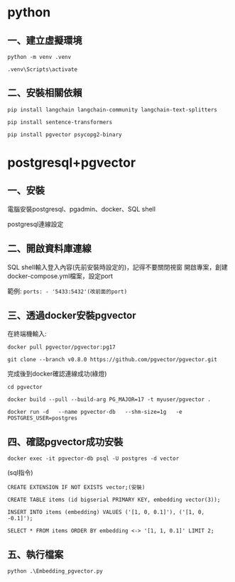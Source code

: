 # python

## 一、建立虛擬環境
    python -m venv .venv

`.venv\Scripts\activate`

## 二、安裝相關依賴
`pip install langchain langchain-community langchain-text-splitters`

`pip install sentence-transformers`

`pip install pgvector psycopg2-binary`

# postgresql+pgvector

## 一、安裝
電腦安裝postgresql、pgadmin、docker、SQL shell

postgresql連線設定

## 二、開啟資料庫連線  
SQL shell輸入登入內容(先前安裝時設定的)，記得不要關閉視窗
開啟專案，創建docker-compose.yml檔案，設定port

範例:
    ``ports:
      - '5433:5432'(改前面的port)``


## 三、透過docker安裝pgvector
在終端機輸入:

`docker pull pgvector/pgvector:pg17`

`git clone --branch v0.8.0 https://github.com/pgvector/pgvector.git`

完成後到docker確認連線成功(綠燈)

`cd pgvector`

`docker build --pull --build-arg PG_MAJOR=17 -t myuser/pgvector .`

`docker run -d   --name pgvector-db   --shm-size=1g   -e POSTGRES_USER=postgres`



## 四、確認pgvector成功安裝
`docker exec -it pgvector-db psql -U postgres -d vector`

(sql指令)

`CREATE EXTENSION IF NOT EXISTS vector;(安裝)`

`CREATE TABLE items (id bigserial PRIMARY KEY, embedding vector(3));`

`INSERT INTO items (embedding) VALUES ('[1, 0, 0.1]'), ('[1, 0, -0.1]');`

`SELECT * FROM items ORDER BY embedding <-> '[1, 1, 0.1]' LIMIT 2;`


## 五、執行檔案
`python .\Embedding_pgvector.py`
